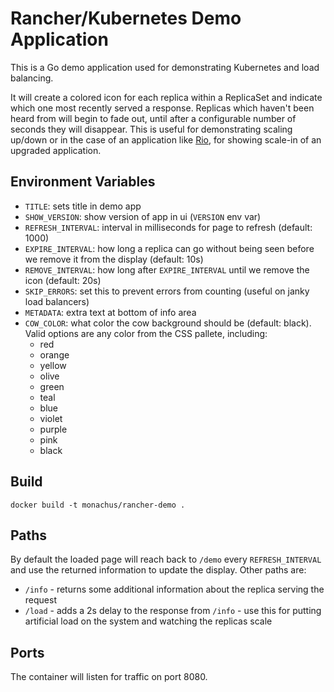 # Rancher/Kubernetes Demo Application

This is a Go demo application used for demonstrating Kubernetes and load balancing.

It will create a colored icon for each replica within a ReplicaSet and indicate which one
most recently served a response. Replicas which haven't been heard from will begin to fade
out, until after a configurable number of seconds they will disappear. This is useful for
demonstrating scaling up/down or in the case of an application like [Rio](https://rio.io),
for showing scale-in of an upgraded application.

## Environment Variables

- `TITLE`: sets title in demo app
- `SHOW_VERSION`: show version of app in ui (`VERSION` env var)
- `REFRESH_INTERVAL`: interval in milliseconds for page to refresh (default: 1000)
- `EXPIRE_INTERVAL`: how long a replica can go without being seen before we remove it from the display (default: 10s)
- `REMOVE_INTERVAL`: how long after `EXPIRE_INTERVAL` until we remove the icon (default: 20s)
- `SKIP_ERRORS`: set this to prevent errors from counting (useful on janky load balancers)
- `METADATA`: extra text at bottom of info area
- `COW_COLOR`: what color the cow background should be (default: black). Valid options are any color from the CSS pallete, including:
  - red
  - orange
  - yellow
  - olive
  - green
  - teal
  - blue
  - violet
  - purple
  - pink
  - black

## Build

`docker build -t monachus/rancher-demo .`

## Paths

By default the loaded page will reach back to `/demo` every `REFRESH_INTERVAL` and use the returned information to update the display. Other paths are:

- `/info` - returns some additional information about the replica serving the request
- `/load` - adds a 2s delay to the response from `/info` - use this for putting artificial load on the system and watching the replicas scale

## Ports

The container will listen for traffic on port 8080.
